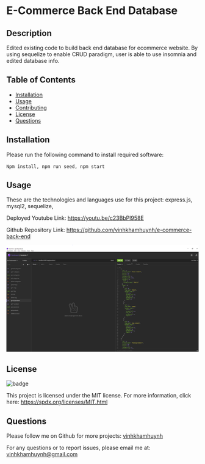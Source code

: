 
# E-Commerce Back End Database
  
  
## Description 
  
Edited existing code to build back end database for ecommerce website. By using sequelize to enable CRUD paradigm, user is able to use insomnia and edited database info. 


## Table of Contents

* [Installation](#Installation)
* [Usage](#Usage) 
* [Contributing](#Contributing)
* [License](#License)
* [Questions](#Questions)
  

## Installation 
  
Please run the following command to install required software:

```
Npm install, npm run seed, npm start
```


## Usage

These are the technologies and languages use for this project: express.js, mysql2, sequelize, 

Deployed Youtube Link:   https://youtu.be/c23BbPl958E

Github Repository Link: https://github.com/vinhkhamhuynh/e-commerce-back-end
  
![screenshot of get all products in insomnia](./Assets/ecommerce-screenshot.PNG)
  
   
## License 
  

![badge](https://img.shields.io/badge/license-MIT-orange)
 
This project is licensed under the MIT license. For more information, click here: https://spdx.org/licenses/MIT.html 
 



## Questions
  
Please follow me on Github for more projects: [vinhkhamhuynh](https://github.com/vinhkhamhuynh) 

For any questions or to report issues, please email me at: vinhkhamhuynh@gmail.com
  

